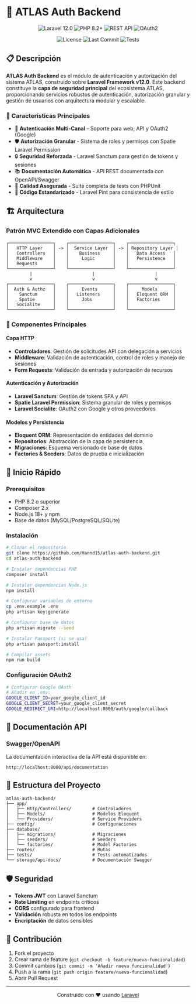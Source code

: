 # 🔐 ATLAS Auth Backend

<p align="center">
  <img src="https://img.shields.io/badge/Laravel-12.0-FF2D20?style=for-the-badge&logo=laravel&logoColor=white" alt="Laravel 12.0">
  <img src="https://img.shields.io/badge/PHP-8.2+-777BB4?style=for-the-badge&logo=php&logoColor=white" alt="PHP 8.2+">
  <img src="https://img.shields.io/badge/API-REST-00D9FF?style=for-the-badge" alt="REST API">
  <img src="https://img.shields.io/badge/Auth-OAuth2-4285F4?style=for-the-badge&logo=google&logoColor=white" alt="OAuth2">
</p>

<p align="center">
  <img src="https://img.shields.io/github/license/Hannd15/atlas-auth-backend?style=flat-square" alt="License">
  <img src="https://img.shields.io/github/last-commit/Hannd15/atlas-auth-backend?style=flat-square" alt="Last Commit">
  <img src="https://img.shields.io/github/workflow/status/Hannd15/atlas-auth-backend/tests?style=flat-square" alt="Tests">
</p>

## 📋 Descripción

**ATLAS Auth Backend** es el módulo de autenticación y autorización del sistema ATLAS, construido sobre **Laravel Framework v12.0**. Este backend constituye la **capa de seguridad principal** del ecosistema ATLAS, proporcionando servicios robustos de autenticación, autorización granular y gestión de usuarios con arquitectura modular y escalable.

### 🎯 Características Principales

- 🔑 **Autenticación Multi-Canal** - Soporte para web, API y OAuth2 (Google)
- 🛡️ **Autorización Granular** - Sistema de roles y permisos con Spatie Laravel Permission
- 🔒 **Seguridad Reforzada** - Laravel Sanctum para gestión de tokens y sesiones
- 📚 **Documentación Automática** - API REST documentada con OpenAPI/Swagger
- 🧪 **Calidad Asegurada** - Suite completa de tests con PHPUnit
- 🎨 **Código Estandarizado** - Laravel Pint para consistencia de estilo

## 🏗️ Arquitectura

### Patrón MVC Extendido con Capas Adicionales

```
┌─────────────────┐    ┌─────────────────┐    ┌─────────────────┐
│   HTTP Layer    │ -> │  Service Layer  │ -> │ Repository Layer │
│   Controllers   │    │    Business     │    │   Data Access   │
│   Middleware    │    │     Logic       │    │   Persistence   │
│   Requests      │    │                 │    │                 │
└─────────────────┘    └─────────────────┘    └─────────────────┘
         |                       |                       |
         v                       v                       v
┌─────────────────┐    ┌─────────────────┐    ┌─────────────────┐
│  Auth & Authz   │    │     Events      │    │     Models      │
│    Sanctum      │    │   Listeners     │    │   Eloquent ORM  │
│    Spatie       │    │     Jobs        │    │   Factories     │
│   Socialite     │    │                 │    │                 │
└─────────────────┘    └─────────────────┘    └─────────────────┘
```

### 🔧 Componentes Principales

#### **Capa HTTP**
- **Controladores**: Gestión de solicitudes API con delegación a servicios
- **Middleware**: Validación de autenticación, control de roles y manejo de sesiones
- **Form Requests**: Validación de entrada y autorización de recursos

#### **Autenticación y Autorización**
- **Laravel Sanctum**: Gestión de tokens SPA y API
- **Spatie Laravel Permission**: Sistema granular de roles y permisos
- **Laravel Socialite**: OAuth2 con Google y otros proveedores

#### **Modelos y Persistencia**
- **Eloquent ORM**: Representación de entidades del dominio
- **Repositorios**: Abstracción de la capa de persistencia
- **Migraciones**: Esquema versionado de base de datos
- **Factories & Seeders**: Datos de prueba e inicialización

## 🚀 Inicio Rápido

### Prerequisitos

- PHP 8.2 o superior
- Composer 2.x
- Node.js 18+ y npm
- Base de datos (MySQL/PostgreSQL/SQLite)

### Instalación

```bash
# Clonar el repositorio
git clone https://github.com/Hannd15/atlas-auth-backend.git
cd atlas-auth-backend

# Instalar dependencias PHP
composer install

# Instalar dependencias Node.js
npm install

# Configurar variables de entorno
cp .env.example .env
php artisan key:generate

# Configurar base de datos
php artisan migrate --seed

# Instalar Passport (si se usa)
php artisan passport:install

# Compilar assets
npm run build
```

### Configuración OAuth2

```bash
# Configurar Google OAuth
# Añadir en .env:
GOOGLE_CLIENT_ID=your_google_client_id
GOOGLE_CLIENT_SECRET=your_google_client_secret
GOOGLE_REDIRECT_URI=http://localhost:8000/auth/google/callback
```

## 📖 Documentación API

### Swagger/OpenAPI

La documentación interactiva de la API está disponible en:

```
http://localhost:8000/api/documentation
```

## 📁 Estructura del Proyecto

```
atlas-auth-backend/
├── app/
│   ├── Http/Controllers/        # Controladores
│   ├── Models/                  # Modelos Eloquent
│   └── Providers/               # Service Providers
├── config/                      # Configuraciones
├── database/
│   ├── migrations/              # Migraciones
│   ├── seeders/                 # Seeders
│   └── factories/               # Model Factories
├── routes/                      # Rutas
├── tests/                       # Tests automatizados
└── storage/api-docs/            # Documentación Swagger
```

## 🛡️ Seguridad

- **Tokens JWT** con Laravel Sanctum
- **Rate Limiting** en endpoints críticos
- **CORS** configurado para frontend
- **Validación** robusta en todos los endpoints
- **Encriptación** de datos sensibles

## 🤝 Contribución

1. Fork el proyecto
2. Crear rama de feature (`git checkout -b feature/nueva-funcionalidad`)
3. Commit cambios (`git commit -m 'Añadir nueva funcionalidad'`)
4. Push a la rama (`git push origin feature/nueva-funcionalidad`)
5. Abrir Pull Request

---

<p align="center">
  Construido con ❤️ usando <a href="https://laravel.com">Laravel</a>
</p>
